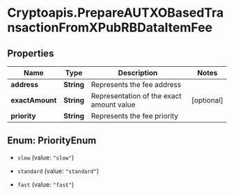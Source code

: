 # Cryptoapis.PrepareAUTXOBasedTransactionFromXPubRBDataItemFee

## Properties

Name | Type | Description | Notes
------------ | ------------- | ------------- | -------------
**address** | **String** | Represents the fee address | 
**exactAmount** | **String** | Representation of the exact amount value | [optional] 
**priority** | **String** | Represents the fee priority | 



## Enum: PriorityEnum


* `slow` (value: `"slow"`)

* `standard` (value: `"standard"`)

* `fast` (value: `"fast"`)




